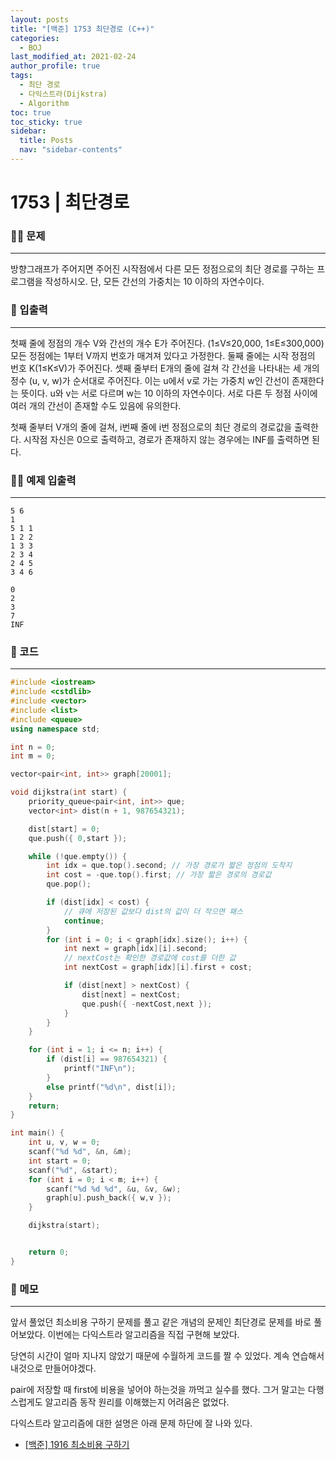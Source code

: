 ```yaml
---
layout: posts
title: "[백준] 1753 최단경로 (C++)"
categories:
  - BOJ
last_modified_at: 2021-02-24
author_profile: true
tags:
  - 최단 경로
  - 다익스트라(Dijkstra)
  - Algorithm
toc: true
toc_sticky: true
sidebar:
  title: Posts
  nav: "sidebar-contents"
---
```


# 1753 | 최단경로


### 🙋‍♀️ 문제

-----

방향그래프가 주어지면 주어진 시작점에서 다른 모든 정점으로의 최단 경로를 구하는 프로그램을 작성하시오. 단, 모든 간선의 가중치는 10 이하의 자연수이다.


### 🙌 입출력

-----

첫째 줄에 정점의 개수 V와 간선의 개수 E가 주어진다. (1≤V≤20,000, 1≤E≤300,000) 모든 정점에는 1부터 V까지 번호가 매겨져 있다고 가정한다. 둘째 줄에는 시작 정점의 번호 K(1≤K≤V)가 주어진다. 셋째 줄부터 E개의 줄에 걸쳐 각 간선을 나타내는 세 개의 정수 (u, v, w)가 순서대로 주어진다. 이는 u에서 v로 가는 가중치 w인 간선이 존재한다는 뜻이다. u와 v는 서로 다르며 w는 10 이하의 자연수이다. 서로 다른 두 정점 사이에 여러 개의 간선이 존재할 수도 있음에 유의한다.

첫째 줄부터 V개의 줄에 걸쳐, i번째 줄에 i번 정점으로의 최단 경로의 경로값을 출력한다. 시작점 자신은 0으로 출력하고, 경로가 존재하지 않는 경우에는 INF를 출력하면 된다.


### 🙋‍♂️ 예제 입출력

-----

```
5 6
1
5 1 1
1 2 2
1 3 3
2 3 4
2 4 5
3 4 6
```

```
0
2
3
7
INF
```


### 🚀 코드

-----

```c++
#include <iostream>
#include <cstdlib>
#include <vector>
#include <list>
#include <queue>
using namespace std;

int n = 0;
int m = 0;

vector<pair<int, int>> graph[20001];

void dijkstra(int start) {
	priority_queue<pair<int, int>> que;
	vector<int> dist(n + 1, 987654321);

	dist[start] = 0;
	que.push({ 0,start });

	while (!que.empty()) {
		int idx = que.top().second; // 가장 경로가 짧은 정점의 도착지
		int cost = -que.top().first; // 가장 짧은 경로의 경로값
		que.pop();

		if (dist[idx] < cost) {
			// 큐에 저장된 값보다 dist의 값이 더 작으면 패스
			continue;
		}
		for (int i = 0; i < graph[idx].size(); i++) {
			int next = graph[idx][i].second;
			// nextCost는 확인한 경로값에 cost를 더한 값
			int nextCost = graph[idx][i].first + cost;

			if (dist[next] > nextCost) {
				dist[next] = nextCost;
				que.push({ -nextCost,next });
			}
		}
	}

	for (int i = 1; i <= n; i++) {
		if (dist[i] == 987654321) {
			printf("INF\n");
		}
		else printf("%d\n", dist[i]);
	}
	return;
}

int main() {
	int u, v, w = 0;
	scanf("%d %d", &n, &m);
	int start = 0;
	scanf("%d", &start);
	for (int i = 0; i < m; i++) {
		scanf("%d %d %d", &u, &v, &w);
		graph[u].push_back({ w,v });
	}

	dijkstra(start);


	return 0;
}
```

### 🌠 메모

-----

앞서 풀었던 최소비용 구하기 문제를 풀고 같은 개념의 문제인 최단경로 문제를 바로 풀어보았다. 이번에는 다익스트라 알고리즘을 직접 구현해 보았다.

당연히 시간이 얼마 지나지 않았기 때문에 수월하게 코드를 짤 수 있었다. 계속 연습해서 내것으로 만들어야겠다.

pair에 저장할 때 first에 비용을 넣어야 하는것을 까먹고 실수를 했다. 그거 말고는 다행스럽게도 알고리즘 동작 원리를 이해했는지 어려움은 없었다.

다익스트라 알고리즘에 대한 설명은 아래 문제 하단에 잘 나와 있다.
- <a href="https://jerimo.github.io/boj/boj-1916">[백준] 1916 최소비용 구하기</a>
